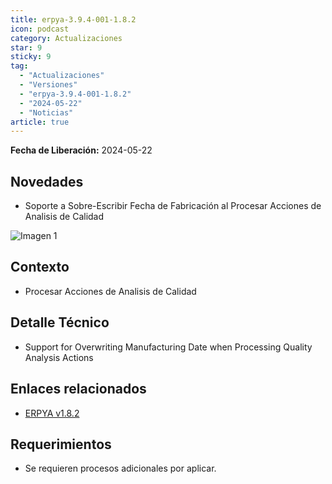 ```yaml
---
title: erpya-3.9.4-001-1.8.2
icon: podcast
category: Actualizaciones
star: 9
sticky: 9
tag:
  - "Actualizaciones"
  - "Versiones"
  - "erpya-3.9.4-001-1.8.2"
  - "2024-05-22"
  - "Noticias"
article: true
---
```


**Fecha de Liberación:** 2024-05-22

## Novedades

- Soporte a Sobre-Escribir Fecha de Fabricación al Procesar Acciones de Analisis de Calidad

![Imagen 1](/assets/img/downloads/updates/resources/adempiere-patch-zk-1.8.2-img1.png)

## Contexto

- Procesar Acciones de Analisis de Calidad

## Detalle Técnico

- Support for Overwriting Manufacturing Date when Processing Quality Analysis Actions

## Enlaces relacionados

- [ERPYA v1.8.2](https://github.com/erpya/adempiere_patch_zk/releases/tag/1.8.2)

## Requerimientos

- Se requieren procesos adicionales por aplicar.
